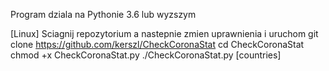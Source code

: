 Program dziala na Pythonie 3.6 lub wyzszym

[Linux] Sciagnij repozytorium a nastepnie zmien uprawnienia i uruchom
git clone https://github.com/kerszl/CheckCoronaStat
cd CheckCoronaStat
chmod +x CheckCoronaStat.py
./CheckCoronaStat.py [countries]
